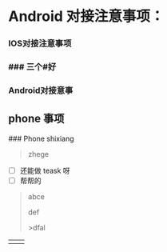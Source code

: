 # Android 对接注意事项：

### IOS对接注意事项

### \#\#\# 三个\#好

### Android对接意事

## phone 事项



\#\#\# Phone shixiang



> zhege

* [ ] 还能做 teask 呀
* [ ] 帮帮的

> abce
>
> def
>
> &gt;dfal

|  |  |
| :--- | :--- |
|  |  |



